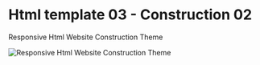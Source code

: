 # Html template 03 - Construction 02
Responsive Html Website Construction Theme

![Responsive Html Website Construction Theme](https://github.com/huseyineskan/html-template-03-construction-02/blob/main/Construction%2002.gif)
